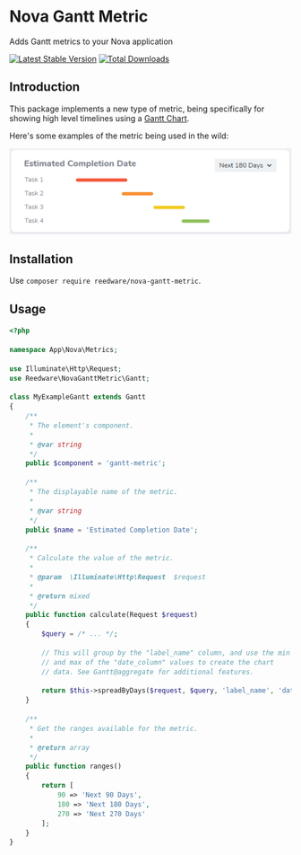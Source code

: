 # Nova Gantt Metric
Adds Gantt metrics to your Nova application

[![Latest Stable Version](https://poser.pugx.org/reedware/nova-gantt-metric/v/stable)](https://packagist.org/packages/reedware/nova-gantt-metric)
[![Total Downloads](https://poser.pugx.org/reedware/nova-gantt-metric/downloads)](https://packagist.org/packages/reedware/nova-gantt-metric)

## Introduction

This package implements a new type of metric, being specifically for showing high level timelines using a [Gantt Chart](https://en.wikipedia.org/wiki/Gantt_chart).

Here's some examples of the metric being used in the wild:

![Tasks](https://github.com/tylernathanreed/nova-gantt-metric/blob/master/docs/example-tasks.png)

## Installation

Use `composer require reedware/nova-gantt-metric`.

## Usage

```php
<?php

namespace App\Nova\Metrics;

use Illuminate\Http\Request;
use Reedware\NovaGanttMetric\Gantt;

class MyExampleGantt extends Gantt
{
    /**
     * The element's component.
     *
     * @var string
     */
    public $component = 'gantt-metric';

    /**
     * The displayable name of the metric.
     *
     * @var string
     */
    public $name = 'Estimated Completion Date';

    /**
     * Calculate the value of the metric.
     *
     * @param  \Illuminate\Http\Request  $request
     *
     * @return mixed
     */
    public function calculate(Request $request)
    {
        $query = /* ... */;

        // This will group by the "label_name" column, and use the min
        // and max of the "date_column" values to create the chart
        // data. See Gantt@aggregate for additional features.

        return $this->spreadByDays($request, $query, 'label_name', 'date_column');
    }

    /**
     * Get the ranges available for the metric.
     *
     * @return array
     */
    public function ranges()
    {
        return [
            90 => 'Next 90 Days',
            180 => 'Next 180 Days',
            270 => 'Next 270 Days'
        ];
    }
}
```

